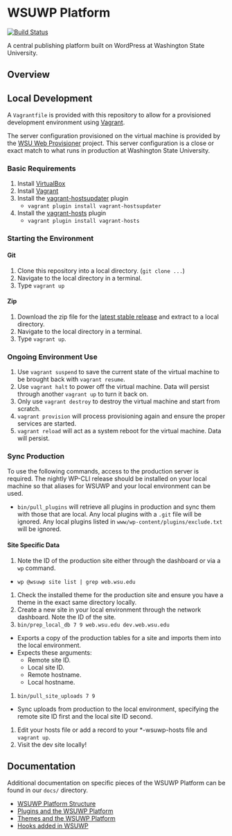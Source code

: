 # WSUWP Platform

[![Build Status](https://travis-ci.org/washingtonstateuniversity/WSUWP-Platform.svg?branch=master)](https://travis-ci.org/washingtonstateuniversity/WSUWP-Platform)

A central publishing platform built on WordPress at Washington State University.

## Overview

## Local Development

A `Vagrantfile` is provided with this repository to allow for a provisioned development environment using [Vagrant](http://vagrantup.com).

The server configuration provisioned on the virtual machine is provided by the [WSU Web Provisioner](https://github.com/washingtonstateuniversity/wsu-web-provisioner) project. This server configuration is a close or exact match to what runs in production at Washington State University.

### Basic Requirements

1. Install [VirtualBox](http://virtualbox.org)
1. Install [Vagrant](http://vagrantup.com)
1. Install the [vagrant-hostsupdater](https://github.com/cogitatio/vagrant-hostsupdater) plugin
    * `vagrant plugin install vagrant-hostsupdater`
1. Install the [vagrant-hosts](https://github.com/adrienthebo/vagrant-hosts) plugin
    * `vagrant plugin install vagrant-hosts`

### Starting the Environment

#### Git

1. Clone this repository into a local directory. (`git clone ...`)
1. Navigate to the local directory in a terminal.
1. Type `vagrant up`

#### Zip

1. Download the zip file for the [latest stable release](https://github.com/washingtonstateuniversity/WSUWP-Platform/releases) and extract to a local directory.
1. Navigate to the local directory in a terminal.
1. Type `vagrant up`.

### Ongoing Environment Use

1. Use `vagrant suspend` to save the current state of the virtual machine to be brought back with `vagrant resume`.
1. Use `vagrant halt` to power off the virtual machine. Data will persist through another `vagrant up` to turn it back on.
1. Only use `vagrant destroy` to destroy the virtual machine and start from scratch.
1. `vagrant provision` will process provisioning again and ensure the proper services are started.
1. `vagrant reload` will act as a system reboot for the virtual machine. Data will persist.

### Sync Production

To use the following commands, access to the production server is required. The nightly WP-CLI release should be installed on your local machine so that aliases for WSUWP and your local environment can be used.

* `bin/pull_plugins` will retrieve all plugins in production and sync them with those that are local. Any local plugins with a `.git` file will be ignored. Any local plugins listed in `www/wp-content/plugins/exclude.txt` will be ignored.

#### Site Specific Data

1. Note the ID of the production site either through the dashboard or via a `wp` command.
  * `wp @wsuwp site list | grep web.wsu.edu`
1. Check the installed theme for the production site and ensure you have a theme in the exact same directory locally.
1. Create a new site in your local environment through the network dashboard. Note the ID of the site.
1. `bin/prep_local_db 7 9 web.wsu.edu dev.web.wsu.edu`
  * Exports a copy of the production tables for a site and imports them into the local environment.
  * Expects these arguments:
    * Remote site ID.
    * Local site ID.
    * Remote hostname.
    * Local hostname.
1. `bin/pull_site_uploads 7 9`
  * Sync uploads from production to the local environment, specifying the remote site ID first and the local site ID second.
1. Edit your hosts file or add a record to your *-wsuwp-hosts file and `vagrant up`.
1. Visit the dev site locally!

## Documentation

Additional documentation on specific pieces of the WSUWP Platform can be found in our `docs/` directory.

* [WSUWP Platform Structure](https://github.com/washingtonstateuniversity/WSUWP-Platform/blob/master/docs/platform-structure.md)
* [Plugins and the WSUWP Platform](https://github.com/washingtonstateuniversity/WSUWP-Platform/blob/master/docs/plugins.md)
* [Themes and the WSUWP Platform](https://github.com/washingtonstateuniversity/WSUWP-Platform/blob/master/docs/themes.md)
* [Hooks added in WSUWP](https://github.com/washingtonstateuniversity/WSUWP-Platform/blob/master/docs/hooks.md)

